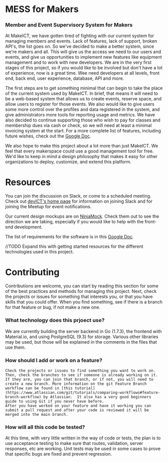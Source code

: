 # MESS for Makers
### Member and Event Supervisory System for Makers
At MakeICT, we have gotten tired of fighting with our current system for managing members and events.  Lack of features, lack of support, broken API's, the list goes on.  So we've decided to make a better system, since we're makers and all.  This will give us the access we need to our users and events, and give us opportunities to implement new features like equipment management and to work with new developers.  We are in the very first stages of this project, so if you would like to be involved but don't have a lot of experience, now is a great time. Wee need developers at all levels, front end, back end, user experience, database, API and more.

The first steps are to get something minimal that can begin to take the place of the current system used by MakeICT.  In brief, that means it will need to be a web-based system that allows us to create events, reserve space, and allow users to register for those events.  We also would like to give users some more control over the profiles and data registered in the system, and give administrators more tools for reporting usage and metrics.  We have also decided to continue supporting those who wish to pay for classes and membership dues via cash or check, so we will need at least a minimal invoicing system at the start.  For a more complete list of features, including future wishes, check out the [Google Doc](https://docs.google.com/document/d/1kCKM_0OuQ-ox3oTD7ylt77YPgt1ZrhlLrgR1eQ0qVwc/edit).  

We also hope to make this project about a lot more than just MakeICT.  We feel that every makerspace could use a good management tool for free. We'd like to keep in mind a design philosophy that makes it easy for other organizations to deploy, customize, and extend this platform.

# Resources 
You can join the discussion on Slack, or come to a scheduled meeting.  Check out [devICT's home page](devict.org) for information on joining Slack and for joining the Meetup for event notifications.

Our current design mockups are on [NinjaMock](https://ninjamock.com/s/JC7Q9).  Check them out to see the direction we are taking, especially if you would like to help with the front-end development.

The list of requirements for the software is in this [Google Doc](https://docs.google.com/document/d/1kCKM_0OuQ-ox3oTD7ylt77YPgt1ZrhlLrgR1eQ0qVwc/edit).  

//TODO
Expand this with getting started resources for the different technologies used in this project.

# Contributing
Contributions are welcome, you can start by reading this section for some of the best practices and methods for managing this project.
Next, check the projects or issues for something that interests you, or that you have skills that you could offer.
When you find something, see if there is a branch for that feature or bug, if not make a new one.  

### What technology does this prjoect use?
We are currently building the server backend in Go (1.7.3), the frontend with Material.io, and using PostgreSQL (9.3) for storage.  Various other libraries may be used, but those will be explained in the comments in the files that use them.

### How should I add or work on a feature?
    Check the projects or issues to find something you want to work on.  Then, check the branches to see if someone is already working on it.  If they are, you can join that branch, or if not, you will need to create a new branch. More information on the git Feature Branch workflow can be found in [this tutorial](https://www.atlassian.com/git/tutorials/comparing-workflows#feature-branch-workflow) by Atlassian.  It also has a very good beginners guide to using Git if you never have before.
    After you have worked on your feature and have it working you can submit a pull request and after your code is reviewed it will be merged into the main branch.

### How will all this code be tested?
At this time, with very little written in the way of code or tests, the plan is to use acceptance testing to make sure that routes, validation, server responses, etc are working.  Unit tests may be used in some cases to prove that specific bugs are fixed and prevent regression.
